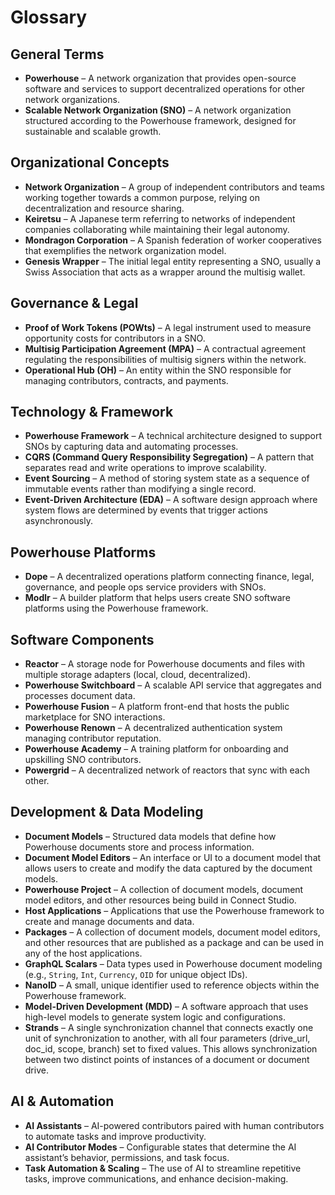# Glossary

## General Terms
- **Powerhouse** – A network organization that provides open-source software and services to support decentralized operations for other network organizations.
- **Scalable Network Organization (SNO)** – A network organization structured according to the Powerhouse framework, designed for sustainable and scalable growth.

## Organizational Concepts
- **Network Organization** – A group of independent contributors and teams working together towards a common purpose, relying on decentralization and resource sharing.
- **Keiretsu** – A Japanese term referring to networks of independent companies collaborating while maintaining their legal autonomy.
- **Mondragon Corporation** – A Spanish federation of worker cooperatives that exemplifies the network organization model.
- **Genesis Wrapper** – The initial legal entity representing a SNO, usually a Swiss Association that acts as a wrapper around the multisig wallet.

## Governance & Legal
- **Proof of Work Tokens (POWts)** – A legal instrument used to measure opportunity costs for contributors in a SNO.
- **Multisig Participation Agreement (MPA)** – A contractual agreement regulating the responsibilities of multisig signers within the network.
- **Operational Hub (OH)** – An entity within the SNO responsible for managing contributors, contracts, and payments.

## Technology & Framework
- **Powerhouse Framework** – A technical architecture designed to support SNOs by capturing data and automating processes.
- **CQRS (Command Query Responsibility Segregation)** – A pattern that separates read and write operations to improve scalability.
- **Event Sourcing** – A method of storing system state as a sequence of immutable events rather than modifying a single record.
- **Event-Driven Architecture (EDA)** – A software design approach where system flows are determined by events that trigger actions asynchronously.

## Powerhouse Platforms
- **Dope** – A decentralized operations platform connecting finance, legal, governance, and people ops service providers with SNOs.
- **Modlr** – A builder platform that helps users create SNO software platforms using the Powerhouse framework.

## Software Components
- **Reactor** – A storage node for Powerhouse documents and files with multiple storage adapters (local, cloud, decentralized).
- **Powerhouse Switchboard** – A scalable API service that aggregates and processes document data.
- **Powerhouse Fusion** – A platform front-end that hosts the public marketplace for SNO interactions.
- **Powerhouse Renown** – A decentralized authentication system managing contributor reputation.
- **Powerhouse Academy** – A training platform for onboarding and upskilling SNO contributors.
- **Powergrid** – A decentralized network of reactors that sync with each other.

## Development & Data Modeling
- **Document Models** – Structured data models that define how Powerhouse documents store and process information.
- **Document Model Editors** – An interface or UI to a document model that allows users to create and modify the data captured by the document models.
- **Powerhouse Project** – A collection of document models, document model editors, and other resources being build in Connect Studio.
- **Host Applications** – Applications that use the Powerhouse framework to create and manage documents and data.
- **Packages** – A collection of document models, document model editors, and other resources that are published as a package and can be used in any of the host applications.
- **GraphQL Scalars** – Data types used in Powerhouse document modeling (e.g., `String`, `Int`, `Currency`, `OID` for unique object IDs).
- **NanoID** – A small, unique identifier used to reference objects within the Powerhouse framework.
- **Model-Driven Development (MDD)** – A software approach that uses high-level models to generate system logic and configurations.
- **Strands** – A single synchronization channel that connects exactly one unit of synchronization to another, with all four parameters (drive_url, doc_id, scope, branch) set to fixed values. This allows synchronization between two distinct points of instances of a document or document drive.

## AI & Automation
- **AI Assistants** – AI-powered contributors paired with human contributors to automate tasks and improve productivity.
- **AI Contributor Modes** – Configurable states that determine the AI assistant’s behavior, permissions, and task focus.
- **Task Automation & Scaling** – The use of AI to streamline repetitive tasks, improve communications, and enhance decision-making.
